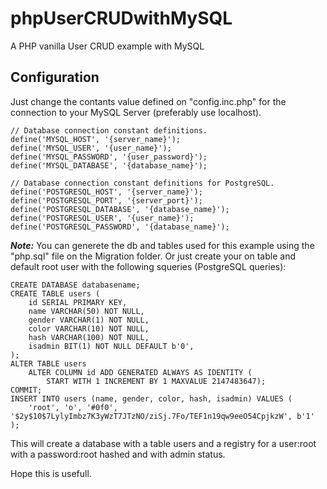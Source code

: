 # phpUserCRUDwithMySQL
A PHP vanilla User CRUD example with MySQL

## Configuration
Just change the contants value defined on "config.inc.php" for the connection to your MySQL Server (preferably use localhost).<br>

    // Database connection constant definitions.
    define('MYSQL_HOST', '{server_name}');
    define('MYSQL_USER', '{user_name}');
    define('MYSQL_PASSWORD', '{user_password}');
    define('MYSQL_DATABASE', '{database_name}');

    // Database connection constant definitions for PostgreSQL.
    define('POSTGRESQL_HOST', '{server_name}');
    define('POSTGRESQL_PORT', '{server_port}');
    define('POSTGRESQL_DATABASE', '{database_name}');
    define('POSTGRESQL_USER', '{user_name}');
    define('POSTGRESQL_PASSWORD', '{database_name}');


***Note:*** You can generete the db and tables used for this example using the "php.sql" file on the Migration folder.
Or just create your on table and default root user with the following squeries (PostgreSQL queries):<br>

    CREATE DATABASE databasename;
    CREATE TABLE users (
        id SERIAL PRIMARY KEY,
        name VARCHAR(50) NOT NULL,
        gender VARCHAR(1) NOT NULL,
        color VARCHAR(10) NOT NULL,
        hash VARCHAR(100) NOT NULL,
        isadmin BIT(1) NOT NULL DEFAULT b'0',
    );
    ALTER TABLE users
        ALTER COLUMN id ADD GENERATED ALWAYS AS IDENTITY (
			START WITH 1 INCREMENT BY 1 MAXVALUE 2147483647);
    COMMIT;
    INSERT INTO users (name, gender, color, hash, isadmin) VALUES (
        'root', 'o', '#0f0', '$2y$10$7LylyImbz7K3yWzT7JTzNO/ziSj.7Fo/TEF1n19qw9eeO54CpjkzW', b'1'
    );

This will create a database with a table users and a registry for a user:root with a password:root hashed and with admin status.

Hope this is usefull.

